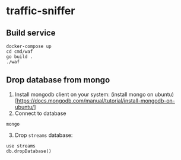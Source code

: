 # traffic-sniffer
## Build service
  ```
  docker-compose up
  cd cmd/waf
  go build .
  ./waf
  ```
## Drop database from mongo
1. Install mongodb client on your system:
(install mongo on ubuntu)[https://docs.mongodb.com/manual/tutorial/install-mongodb-on-ubuntu/]
2. Connect to database
```
mongo
```
3. Drop `streams` database:
```
use streams
db.dropDatabase()
```
